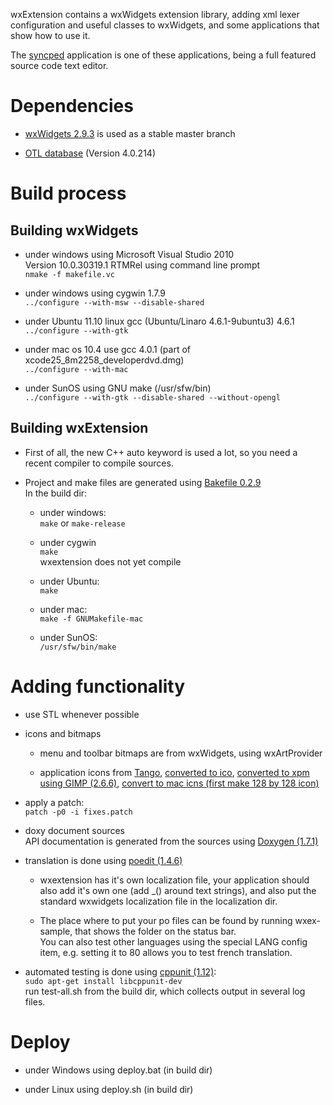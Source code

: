 wxExtension contains a wxWidgets extension library, adding xml lexer 
configuration and useful classes to wxWidgets, 
and some applications that show how to use it.

The [syncped](http://antonvw.github.com/syncped) application is 
one of these applications, being a full featured source code text editor. 

# Dependencies

- [wxWidgets 2.9.3](http://www.wxwidgets.org/) is used as a stable master branch  
  
- [OTL database](http://otl.sourceforge.net/) (Version 4.0.214)  
  

# Build process

## Building wxWidgets

- under windows using Microsoft Visual Studio 2010  
  Version 10.0.30319.1 RTMRel using command line prompt  
    `nmake -f makefile.vc`
    
- under windows using cygwin 1.7.9   
    `../configure --with-msw --disable-shared`  
    
- under Ubuntu 11.10 linux gcc (Ubuntu/Linaro 4.6.1-9ubuntu3) 4.6.1   
    `../configure --with-gtk`  

- under mac os 10.4 use gcc 4.0.1 (part of xcode25_8m2258_developerdvd.dmg)  
    `../configure --with-mac`
    
- under SunOS using GNU make (/usr/sfw/bin)  
    `../configure --with-gtk --disable-shared --without-opengl`  
  
## Building wxExtension      
      
- First of all, the new C++ auto keyword is used a lot, so
  you need a recent compiler to compile sources.

- Project and make files are generated using [Bakefile 0.2.9](http://www.bakefile.org/)  
  In the build dir:
  
  - under windows:  
    `make` or `make-release`
    
  - under cygwin   
    `make`  
    wxextension does not yet compile
    
  - under Ubuntu:  
    `make`
    
  - under mac:  
    `make -f GNUMakefile-mac`
    
  - under SunOS:  
    `/usr/sfw/bin/make`
  
# Adding functionality

- use STL whenever possible 

- icons and bitmaps
  - menu and toolbar bitmaps are from wxWidgets, using wxArtProvider

  - application icons from [Tango](http://tango.freedesktop.org/Tango_Desktop_Project),
  [converted to ico](http://www.convertico.com/), 
  [converted to xpm using GIMP (2.6.6)](http://www.gimp.org/), 
  [convert to mac icns (first make 128 by 128 icon)](http://iconverticons.com/)

- apply a patch:  
    `patch -p0 -i fixes.patch`

- doxy document sources  
  API documentation is generated from the sources 
  using [Doxygen (1.7.1)](http://www.stack.nl/~dimitri/doxygen/)

- translation is done using [poedit (1.4.6)](http://www.poedit.net/)    
  - wxextension has it's own localization file, your application should
    also add it's own one (add _() around text strings), 
    and also put the standard wxwidgets localization file
    in the localization dir.  

  - The place where to put your po files can be found by running wxex-sample,
    that shows the folder on the status bar.   
    You can also test other languages using the special LANG config item,
    e.g. setting it to 80 allows you to test french translation.

- automated testing is done using [cppunit (1.12)](http://sourceforge.net/projects/cppunit):   
    `sudo apt-get install libcppunit-dev`  
  run test-all.sh from the build dir, which collects output in several log files. 

# Deploy

- under Windows using deploy.bat (in build dir)

- under Linux using deploy.sh (in build dir)
